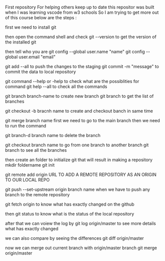 First repository
For helping others keep up to date
this repositor was built when I was learning vscode from w3 schools
So I am trying to get more out of this course
below are the steps :

 
 first we need to install git 
 
 then open the command shell and check git --version to get the version of the installed git
 
 then tell who you are git config --global user.name "name"
 git config --global user.email "email"
 
 git add --all to push the changes to the staging
 git commit -m "message" to commit the data to local repository
 
 
 git command --help or -help to check what are the possiblities for command
 git help --all to check all the commands
 
 git branch branch-name to create new branch 
 git branch to get the list of branches
 
 
 git checkout -b bracnh name to create and checkout banch in same time
 
 
 
 git merge branch name first we need to go to the main branch then we need to run the command
 
 
 git branch-d branch name to delete the branch
 
 git checkout branch name to go from one branch to another branch
 git branch to see all the branches

then create an folder to initialize git that will result in making a repository
mkdir foldername
git init


git remote add origin URL TO ADD A REMOTE REPOSITORY AS AN ORIGIN TO OUR LOCAL REPO

git push --set-upstream origin branch name  when we have to push any branch to the remote repository


git fetch origin to know what has exactly changed on the github


then git status to know what is the status of the local repository

after that we can voiew the log by git log origin/master to see more details what has exactly changed

we can also compare by seeing the differences git diff origin/master


now we can merge out current branch with origin/master branch
git merge origin/master
